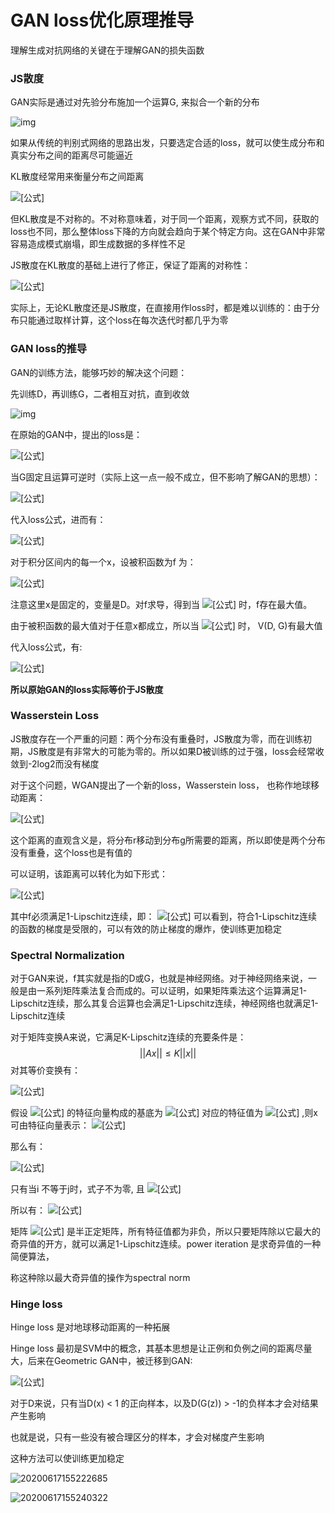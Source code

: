 # GAN loss优化原理推导



理解生成对抗网络的关键在于理解GAN的损失函数

### JS散度

GAN实际是通过对先验分布施加一个运算G, 来拟合一个新的分布

![img](./img/gan/2021-10-29-04ec1a685be7b195393e8eacf6895a70_1440w.jpg)



如果从传统的判别式网络的思路出发，只要选定合适的loss，就可以使生成分布和真实分布之间的距离尽可能逼近

KL散度经常用来衡量分布之间距离

![[公式]](https://www.zhihu.com/equation?tex=D_%7BKL%7D%28P%7C%7CQ%29%3D%5Csum_%7Bx%5Cin+X%7DP%28x%29%5Clog%5Cfrac%7BP%28x%29%7D%7BQ%28x%29%7D)

但KL散度是不对称的。不对称意味着，对于同一个距离，观察方式不同，获取的loss也不同，那么整体loss下降的方向就会趋向于某个特定方向。这在GAN中非常容易造成模式崩塌，即生成数据的多样性不足

JS散度在KL散度的基础上进行了修正，保证了距离的对称性： 

![[公式]](https://www.zhihu.com/equation?tex=JS%28P%7C%7CQ%29+%3D+%5Cfrac%7B1%7D%7B2%7DKL%28P%7C%7C%5Cfrac%7BP%2BQ%7D%7B2%7D%29%2B%5Cfrac%7B1%7D%7B2%7DKL%28Q%7C%7C%5Cfrac%7BP%2BQ%7D%7B2%7D%29)

实际上，无论KL散度还是JS散度，在直接用作loss时，都是难以训练的：由于分布只能通过取样计算，这个loss在每次迭代时都几乎为零

### GAN loss的推导

GAN的训练方法，能够巧妙的解决这个问题：

先训练D，再训练G，二者相互对抗，直到收敛

![img](./img/gan/2021-10-29-2afa6dd0832eac44a9139cdb76491e6f_1440w.jpg)



在原始的GAN中，提出的loss是：

![[公式]](https://www.zhihu.com/equation?tex=%5Cmin_%7BG%7D%5Cmax_%7BD%7DV%28D%2CG%29%3DE_%7Bx+%5Cthicksim+p_%7Bdata%7D%28x%29%7D%5B%5Clog%7BD%28x%29%7D%5D%2BE_%7Bz%5Cthicksim+p_%7Bz%7D%28z%29%7D%5B%5Clog%7B%281-D%28G%28z%29%29%29%7D%5D)

当G固定且运算可逆时（实际上这一点一般不成立，但不影响了解GAN的思想）：

![[公式]](https://www.zhihu.com/equation?tex=E_%7Bz%5Cthicksim+p_%7Bz%7D%28z%29%7D%5B%5Clog%7B%281-D%28G%28z%29%29%29%7D%5D+%3D+E_%7Bx%5Cthicksim+p_%7BG%7D%28x%29%7D%5B%5Clog%7B%281-D%28x%29%29%7D%5D)

代入loss公式，进而有： 

![[公式]](https://www.zhihu.com/equation?tex=%5Cbegin%7Bsplit%7D++%26%5Cmax_%7BD%7DV%28D%2CG%29%5C%5C+%26%3D%5Cmax_%7BD%7DE_%7Bx+%5Cthicksim+p_%7Bdata%7D%28x%29%7D%5B%5Clog%7BD%28x%29%7D%5D%2BE_%7Bx%5Cthicksim+p_%7BG%7D%28x%29%7D%5B%5Clog%7B%281-D%28x%29%7D%5D%5C%5C+%26+%3D%5Cmax_%7BD%7D+%5Cint_%7Bx%7D+p_%7Bdata%7D%28x%29%5Clog%7BD%28x%29%7D%2Bp_g%28x%29%5Clog%7B%281-D%28x%29%29%7Ddx++%5C+%5Cend%7Bsplit%7D)

对于积分区间内的每一个x，设被积函数为f 为： 

![[公式]](https://www.zhihu.com/equation?tex=+f%28D%29+%3D+%7Bp_%7Bdata%7D%28D%29%5Clog%7By%7D%2Bp_g%28x%29%5Clog%7B%281-D%29%7D%7D+)

注意这里x是固定的，变量是D。对f求导，得到当 ![[公式]](https://www.zhihu.com/equation?tex=+f%28D%29+%3D+%7Bp_%7Bdata%7D%28D%29%5Clog%7By%7D%2Bp_g%28x%29%5Clog%7B%281-D%29%7D%7D+) 时，f存在最大值。

由于被积函数的最大值对于任意x都成立，所以当 ![[公式]](https://www.zhihu.com/equation?tex=D+%3D+%5Cfrac%7Bp_%7Bdata%7D%7D%7Bp_%7Bdata%7D%2Bp_%7BG%7D%7D) 时， V(D, G)有最大值

代入loss公式，有:

![[公式]](https://www.zhihu.com/equation?tex=%5Cbegin%7Balign%7D+%26%5Cmin_%7BG%7D%5Cmax_%7BD%7DV%28D%2CG%29%5C%5C+%26+%3D%5Cmin_%7BG%7D%5Cint_%7Bx%7D+p_%7Bdata%7D%28x%29%5Clog%7B%5Cfrac%7Bp_%7Bdata%7D%7D%7Bp_%7Bdata%7D%2Bp_%7BG%7D%7D%7D%2Bp_g%28x%29%5Clog%7B%28%5Cfrac%7Bp_%7BG%7D%7D%7Bp_%7Bdata%7D%2Bp_%7BG%7D%7D%29%7Ddx++%5C%5C+%26+%3D+-2log2+%2B+%5Cmin_%7BG%7D%5Cint_x+p_%7Bdata%7D%28x%29%5Clog%7B%5Cfrac%7Bp_%7Bdata%7D%7D%7B%28p_%7Bdata%7D%2Bp_%7BG%7D%29%2F2%7D%7D%2Bp_g%28x%29%5Clog%7B%28%5Cfrac%7Bp_%7BG%7D%7D%7B%28p_%7Bdata%7D%2Bp_%7BG%7D%29%2F2%7D%29%7Ddx%5C%5C+%26+%3D+-2log2+%2B+%5Cmin_%7BG%7D+%5B2JSD%28P_%7Bdata%7D%7C%7CP_G%29%5D+%5Cend%7Balign%7D)

**所以原始GAN的loss实际等价于JS散度**

### Wasserstein Loss

JS散度存在一个严重的问题：两个分布没有重叠时，JS散度为零，而在训练初期，JS散度是有非常大的可能为零的。所以如果D被训练的过于强，loss会经常收敛到-2log2而没有梯度

对于这个问题，WGAN提出了一个新的loss，Wasserstein loss， 也称作地球移动距离： 

![[公式]](https://www.zhihu.com/equation?tex=+W%28P_r%2CP_g%29+%3D+%5Cinf_%7Br+%5Cthicksim+%5Cprod%7B%28P_r%2CP_g%29%7D%7D%7BE_%7B%28x%2Cy%29+%5Cthicksim+r%7D%7C%7Cx-y%7C%7C%7D+)

这个距离的直观含义是，将分布r移动到分布g所需要的距离，所以即使是两个分布没有重叠，这个loss也是有值的

可以证明，该距离可以转化为如下形式：

![[公式]](https://www.zhihu.com/equation?tex=W%28P_r%2CP_g%29+%3D+%5Csup_%7B%7C%7Cf%7C%7C_%7BL%5Cleq1%7D%7D%7BE_%7Bx+%5Cthicksim+P_r%7D%5Bf%28x%29%5D-E_%7By+%5Cthicksim+P_g%7D%5Bf%28y%29%5D%7D)

其中f必须满足1-Lipschitz连续，即： ![[公式]](https://www.zhihu.com/equation?tex=%7C%7Cf%28x%29-f%28y%29%7C%7C+%5Cleq++%7C%7Cx+-+y%7C%7C) 可以看到，符合1-Lipschitz连续的函数的梯度是受限的，可以有效的防止梯度的爆炸，使训练更加稳定



### Spectral Normalization

对于GAN来说，f其实就是指的D或G，也就是神经网络。对于神经网络来说，一般是由一系列矩阵乘法复合而成的。可以证明，如果矩阵乘法这个运算满足1-Lipschitz连续，那么其复合运算也会满足1-Lipschitz连续，神经网络也就满足1-Lipschitz连续

对于矩阵变换A来说，它满足K-Lipschitz连续的充要条件是： $$ ||Ax|| \leq K||x|| $$ 对其等价变换有： 

![[公式]](https://www.zhihu.com/equation?tex=%5Cbegin%7Bsplit%7D++%26+%7C%7CAx%7C%7C+%5Cleq+K%7C%7Cx%7C%7C%5C%5C+%26+%5Clangle+Ax%2CAx+%5Crangle+%5Cleq+K%5E2+%5Clangle+x%2C+x+%5Crangle+%5C%5C+%26+%28Ax%29%5ETAx+%5Cleq+K%5E2+x%5ETx+%5C%5C+%26+x%5ETA%5ETAx+-+K%5E2+x%5ETx+%5Cleq+0+%5C%5C+%26+x%5ET%28A%5ETA+-+K%5E2I%29x+%5Cleq+0%5C%5C+%5Cend%7Bsplit%7D+)

假设 ![[公式]](https://www.zhihu.com/equation?tex=A%5ETA) 的特征向量构成的基底为 ![[公式]](https://www.zhihu.com/equation?tex=v1%2Cv2%2C...) 对应的特征值为 ![[公式]](https://www.zhihu.com/equation?tex=%5Clambda1%2C%5Clambda2%2C...+) ,则x可由特征向量表示： ![[公式]](https://www.zhihu.com/equation?tex=%5Clambda1%2C%5Clambda2%2C...+)

那么有： 

![[公式]](https://www.zhihu.com/equation?tex=%5Cbegin%7Bsplit%7D++%26+x%5ET%28A%5ETA+-+K%5E2I%29x+%5Cleq+0+%5C%5C++%26+%5B%5Csum_%7Bi%7D+%7Ba_iv_i%5ET%7D%5D%5B%5Csum_j+%7B%28%5Clambda_j-K%5E2%29a_jv_j%7D%5D%5Cleq+0+%5C+%5Cend%7Bsplit%7D+)

只有当i 不等于j时，式子不为零, 且 ![[公式]](https://www.zhihu.com/equation?tex=v_i%5ETv_i+%3D+1)

所以有： ![[公式]](https://www.zhihu.com/equation?tex=%5Csum_%7Bi%7D%28%5Clambda_j-K%5E2%29a_j%5E2+%5Cleq+0++)

矩阵 ![[公式]](https://www.zhihu.com/equation?tex=A%5ETA) 是半正定矩阵，所有特征值都为非负，所以只要矩阵除以它最大的奇异值的开方，就可以满足1-Lipschitz连续。power iteration 是求奇异值的一种简便算法，

称这种除以最大奇异值的操作为spectral norm

### Hinge loss

Hinge loss 是对地球移动距离的一种拓展

Hinge loss 最初是SVM中的概念，其基本思想是让正例和负例之间的距离尽量大，后来在Geometric GAN中，被迁移到GAN: 

![[公式]](https://www.zhihu.com/equation?tex=%5Cbegin%7Bsplit%7D+L_D+%26%3D+E%28max%280%2C1-D%28x%29%29%29%2BE%28max%280%2C1%2BD%28G%28z%29%29%29%29+%5C%5C+L_G+%26%3D+-E%28D%28G%28z%29%29%29+%5C+%5Cend%7Bsplit%7D+)

对于D来说，只有当D(x) < 1 的正向样本，以及D(G(z)) > -1的负样本才会对结果产生影响

也就是说，只有一些没有被合理区分的样本，才会对梯度产生影响

这种方法可以使训练更加稳定



![20200617155222685](./img/gan/2021-10-29-20200617155222685.jpg)

![20200617155240322](./img/gan/2021-10-29-20200617155240322.jpg)